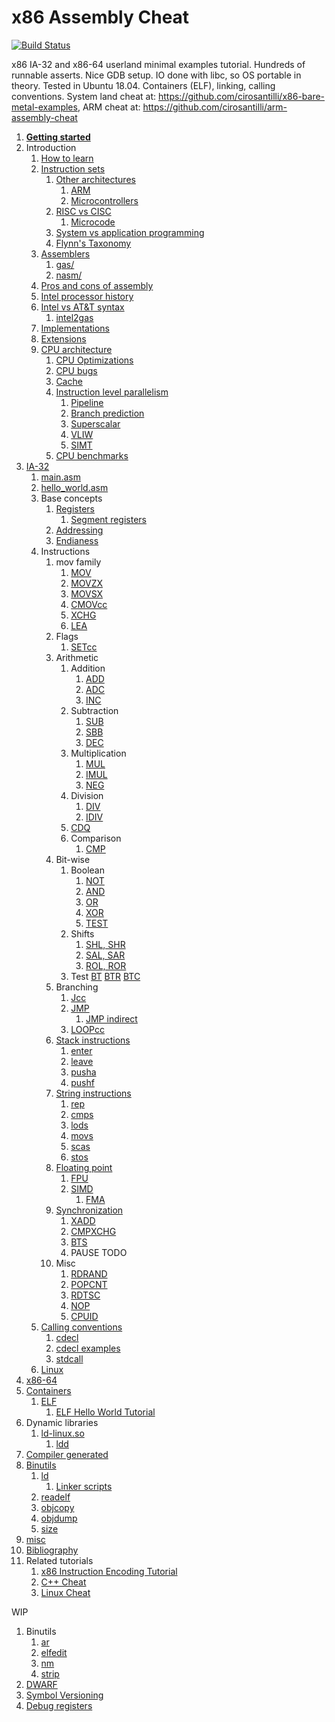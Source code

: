 # x86 Assembly Cheat

[![Build Status](https://travis-ci.org/cirosantilli/x86-assembly-cheat.svg?branch=master)](https://travis-ci.org/cirosantilli/x86-assembly-cheat)

x86 IA-32 and x86-64 userland minimal examples tutorial. Hundreds of runnable asserts. Nice GDB setup. IO done with libc, so OS portable in theory. Tested in Ubuntu 18.04. Containers (ELF), linking, calling conventions. System land cheat at: <https://github.com/cirosantilli/x86-bare-metal-examples>, ARM cheat at: <https://github.com/cirosantilli/arm-assembly-cheat>

1.  [**Getting started**](getting-started.md)
1.  Introduction
    1.  [How to learn](how-to-learn.md)
    1.  [Instruction sets](instruction-sets.md)
        1.  [Other architectures](other-architectures.md)
            1.  [ARM](https://github.com/cirosantilli/arm-assembly-cheat)
            1.  [Microcontrollers](microcontrollers.md)
        1.  [RISC vs CISC](risc-vs-cisc.md)
            1.  [Microcode](microcode.md)
        1.  [System vs application programming](system-vs-application-programming.md)
        1.  [Flynn's Taxonomy](flynns-taxonomy.md)
    1.  [Assemblers](assemblers.md)
        1.  [gas/](gas/)
        1.  [nasm/](nasm/)
    1.  [Pros and cons of assembly](pros-and-cons-of-assembly.md)
    1.  [Intel processor history](intel-processor-history.md)
    1.  [Intel vs AT&T syntax](intel-vs-atet-syntax.md)
        1.  [intel2gas](intel2gas.md)
    1.  [Implementations](implementations.md)
    1.  [Extensions](extensions.md)
    1.  [CPU architecture](cpu-architecture.md)
        1.  [CPU Optimizations](cpu-optimizations.md)
        1.  [CPU bugs](cpu-bugs.md)
        1.  [Cache](cache.md)
        1.  [Instruction level parallelism](instruction-level-parallelism.md)
            1.  [Pipeline](pipeline.md)
            1.  [Branch prediction](branch-prediction.md)
            1.  [Superscalar](superscalar.md)
            1.  [VLIW](vliw.md)
            1.  [SIMT](simt.md)
        1.  [CPU benchmarks](cpu-benchmarks.md)
1.  [IA-32](ia-32.md)
    1.  [main.asm](main.asm)
    1.  [hello_world.asm](hello_world.asm)
    1.  Base concepts
        1.  [Registers](registers.asm)
            1. [Segment registers](segment_registers.asm)
        1.  [Addressing](addressing.asm)
        1.  [Endianess](endianess.asm)
    1.  Instructions
        1.  mov family
            1. [MOV](mov.asm)
            1. [MOVZX](movzx.asm)
            1. [MOVSX](movsx.asm)
            1. [CMOVcc](cmovcc.asm)
            1. [XCHG](xchg.asm)
            1. [LEA](lea.asm)
        1.  Flags
            1. [SETcc](setcc.asm)
        1.  Arithmetic
            1.  Addition
                1. [ADD](add.asm)
                1. [ADC](adc.asm)
                1. [INC](inc.asm)
            1.  Subtraction
                1. [SUB](sub.asm)
                1. [SBB](sbb.asm)
                1. [DEC](dec.asm)
            1.  Multiplication
                1. [MUL](mul.asm)
                1. [IMUL](imul.asm)
                1. [NEG](neg.asm)
            1.  Division
                1. [DIV](div.asm)
                1. [IDIV](idiv.asm)
            1.  [CDQ](cdq.asm)
            1.  Comparison
                1. [CMP](cmp.asm)
        1.  Bit-wise
            1.  Boolean
                1. [NOT](not.asm)
                1. [AND](and.asm)
                1. [OR](or.asm)
                1. [XOR](xor.asm)
                1. [TEST](test_instruction.asm)
            1.  Shifts
                1. [SHL, SHR](shl.asm)
                1. [SAL, SAR](sal.asm)
                1. [ROL, ROR](rol.asm)
            1.  Test
                [BT](bt.asm)
                [BTR](btr.asm)
                [BTC](btc.asm)
        1.  Branching
            1.  [Jcc](jcc.asm)
            1.  [JMP](jmp.asm)
                1. [JMP indirect](jmp_indirect.asm)
            1.  [LOOPcc](loopcc.asm)
        1.  [Stack instructions](stack-instrucastions.md)
            1. [enter](enter.asm)
            1. [leave](leave.asm)
            1. [pusha](pusha.asm)
            1. [pushf](pushf.asm)
        1.  [String instructions](string-instructions.md)
            1. [rep](rep.asm)
            1. [cmps](cmps.asm)
            1. [lods](lods.asm)
            1. [movs](movs.asm)
            1. [scas](scas.asm)
            1. [stos](stos.asm)
        1.  [Floating point](floating-point.md)
            1.  [FPU](fpu.asm)
            1.  [SIMD](simd.asm)
                1. [FMA](fma.md)
        1.  [Synchronization](synchronization.md)
            1. [XADD](xadd.asm)
            1. [CMPXCHG](cmpxchg.asm)
            1. [BTS](bts.asm)
            1. PAUSE TODO
        1.  Misc
            1. [RDRAND](rdrand.asm)
            1. [POPCNT](popcnt.asm)
            1. [RDTSC](rdtsc.asm)
            1. [NOP](nop.asm)
            1. [CPUID](cpuid.asm)
    1.  [Calling conventions](calling-conventions.md)
        1.  [cdecl](cdecl.md)
        1.  [cdecl examples](cdecl.asm)
        1.  [stdcall](stdcall.asm)
    1.  [Linux](linux/)
1.  [x86-64](x86-64/)
1.  [Containers](containers.md)
    1.  [ELF](elf.md)
        1. [ELF Hello World Tutorial](http://www.cirosantilli.com/elf-hello-world)
1.  Dynamic libraries
    1.  [ld-linux.so](ld-linux-so.md)
        1.  [ldd](ldd.md)
1.  [Compiler generated](compiler-generated/)
1.  [Binutils](binutils.md)
    1.  [ld](ld.md)
        1. [Linker scripts](linker-scripts/)
    1.  [readelf](readelf.md)
    1.  [objcopy](objcopy.md)
    1.  [objdump](objdump.md)
    1.  [size](size.md)
1.  [misc](misc.md)
1.  [Bibliography](bibliography.md)
1.  Related tutorials
    1. [x86 Instruction Encoding Tutorial](https://github.com/cirosantilli/x86-instruction-encoding-tutorial)
    1. [C++ Cheat](https://github.com/cirosantilli/cpp-cheat)
    1. [Linux Cheat](https://github.com/cirosantilli/linux-cheat)

WIP

1.  Binutils
    1. [ar](ar.md)
    1. [elfedit](elfedit.md)
    1. [nm](nm.md)
    1. [strip](strip.md)
1.  [DWARF](dwarf.md)
1.  [Symbol Versioning](symbol-versioning.md)
1.  [Debug registers](debug-registers.md)
